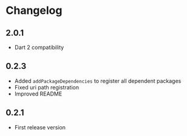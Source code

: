 # Changelog

## 2.0.1

+ Dart 2 compatibility

## 0.2.3

- Added `addPackageDependencies` to register all dependent packages
- Fixed uri path registration
- Improved README

## 0.2.1

- First release version
